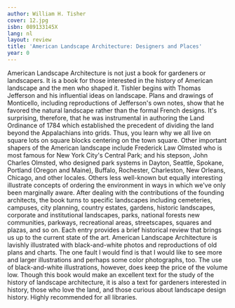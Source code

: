 ```yaml
---
author: William H. Tisher
cover: 12.jpg
isbn: 089133145X
lang: nl
layout: review
title: 'American Landscape Architecture: Designers and Places'
year: 0
---
```

American Landscape Architecture is not just a book for gardeners or landscapers. It is a book for those interested in the history of American landscape and the men who shaped it. Tishler begins with Thomas Jefferson and his influential ideas on landscape. Plans and drawings of Monticello, including reproductions of Jefferson's own notes, show that he favored the natural landscape rather than the formal French designs. It's surprising, therefore, that he was instrumental in authoring the Land Ordinance of 1784 which established the precedent of dividing the land beyond the Appalachians into grids. Thus, you learn why we all live on square lots on square blocks centering on the town square. Other important shapers of the American landscape include Frederick Law Olmsted who is most famous for New York City's Central Park; and his stepson, John Charles Olmsted, who designed park systems in Dayton, Seattle, Spokane, Portland (Oregon and Maine), Buffalo, Rochester, Charleston, New Orleans, Chicago, and other locales. Others less well-known but equally interesting illustrate concepts of ordering the environment in ways in which we've only been marginally aware. After dealing with the contributions of the founding architects, the book turns to specific landscapes including cemeteries, campuses, city planning, country estates, gardens, historic landscapes, corporate and institutional landscapes, parks, national forests new communities, parkways, recreational areas, streetscapes, squares and plazas, and so on. Each entry provides a brief historical review that brings us up to the current state of the art. American Landscape Architecture is lavishly illustrated with black-and-white photos and reproductions of old plans and charts. The one fault I would find is that I would like to see more and larger illustrations and perhaps some color photographs, too. The use of black-and-white illustrations, however, does keep the price of the volume low. Though this book would make an excellent text for the study of the history of landscape architecture, it is also a text for gardeners interested in history, those who love the land, and those curious about landscape design history. Highly recommended for all libraries.
